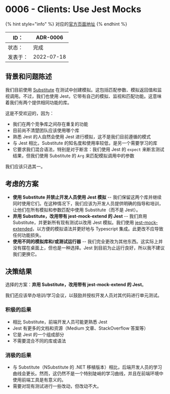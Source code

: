 # 0006 - Clients: Use Jest Mocks

{% hint style="info" %}
对应的[官方页面地址](https://contributing.bitwarden.com/architecture/adr/clients-use-jest-mocks)
{% endhint %}

| ID：  | ADR-0006   |
| ---- | ---------- |
| 状态：  | 完成         |
| 发表于： | 2022-07-18 |

## 背景和问题陈述​ <a href="#context-and-problem-statement" id="context-and-problem-statement"></a>

我们目前使用 [Substitute](https://www.npmjs.com/package/@fluffy-spoon/substitute) 在测试中创建模拟。这包括匹配参数、模拟返回值和监视调用。不过，我们也使用 Jest，它带有自己的模拟、监视和匹配功能。这意味着我们有两个提供相同功能的库。

这是不受欢迎的，因为：

* 我们在两个竞争库之间存在重复的功能
* 目前尚不清楚团队应该使用哪个库
* 熟悉 Jest 的人自然会使用 Jest 进行模拟，这不是我们目前遵循的模式
* 与 Jest 相比，Substitute 的知名度和使用率较低，是另一个需要学习的库
* 它要求我们混合语法，特别是对于断言：我们使用 Jest 的 `expect` 来断言测试结果，但我们使用 Substitute 的 `Arg` 来匹配模拟调用中的参数

我们应该只选其一。

## 考虑的方案​ <a href="#considered-options" id="considered-options"></a>

* **使用 Substitute 并禁止开发人员使用 Jest 模拟** -- 我们保留这两个库并继续同时使用它们。在这种情况下，我们应该为开发人员提供明确的指导和培训，让他们在所有模拟和参数匹配中使用 Substitute（而不是 Jest）。
* **弃用 Substitute，改用带有 jest-mock-extend 的 Jest** -- 我们弃用 Substitute，并更新所有现有测试以改用 Jest 模拟。我们使用 [jest-mock-extended](https://github.com/marchaos/jest-mock-extended/)，以方便的模拟语法并更好地与 Typescript 集成。此更改不应导致任何功能损失。
* **使用不同的模拟库和/或测试运行器** -- 我们完全更改为其他东西。这实际上并没有摆在桌面上，但也是一种选择。Jest 到目前为止运行良好，所以我不建议我们更换它。

## 决策结果​ <a href="#decision-outcome" id="decision-outcome"></a>

选择的方案：**弃用 Substitute，改用带有 jest-mock-extend 的 Jest**。

我们还应该举办培训/学习会议，以鼓励并授权开发人员对其代码进行单元测试。

### 积极的后果​ <a href="#positive-consequences" id="positive-consequences"></a>

* 相比 Substitute，前端开发人员可能更熟悉 Jest
* Jest 有更多的文档和资源（Medium 文章、StackOverflow 答案等）
* 它是 Jest 的一个组成部分
* 不需要混合不同的库或语法

### 消极的后果​ <a href="#negative-consequences" id="negative-consequences"></a>

* 与 Substitute（NSubstitute 的 .NET 移植版本）相比，后端开发人员的学习曲线会更长。然而，这仍然不是一个特别陡峭的学习曲线，并且在前端环境中使用前端工具是有意义的。
* 需要对现有测试进行一些改动，但改动不大。
